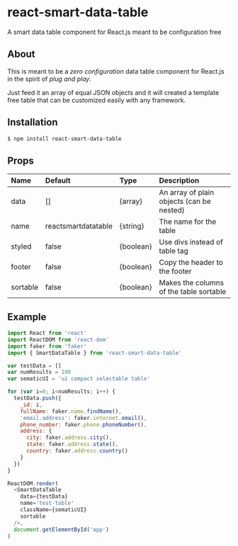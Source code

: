 # react-smart-data-table
A smart data table component for React.js meant to be configuration free

## About

This is meant to be a _zero configuration_ data table component for React.js
in the spirit of _plug and play_.

Just feed it an array of equal JSON objects and it will created a template free
table that can be customized easily with any framework.

## Installation

``` bash
$ npm install react-smart-data-table
```
## Props

| Name     | Default             | Type      | Description                               |
| :------- | :------------------ | :-------- | :---------------------------------------- |
| data     | []                  | {array}   | An array of plain objects (can be nested) |
| name     | reactsmartdatatable | {string}  | The name for the table                    |
| styled   | false               | {boolean} | Use divs instead of table tag             |
| footer   | false               | {boolean} | Copy the header to the footer             |
| sortable | false               | {boolean} | Makes the columns of the table sortable   |

## Example

``` javascript
import React from 'react'
import ReactDOM from 'react-dom'
import faker from 'faker'
import { SmartDataTable } from 'react-smart-data-table'

var testData = []
var numResults = 100
var sematicUI = 'ui compact selectable table'

for (var i=0; i<numResults; i++) {
  testData.push({
    _id: i,
    fullName: faker.name.findName(),
    'email.address': faker.internet.email(),
    phone_number: faker.phone.phoneNumber(),
    address: {
      city: faker.address.city(),
      state: faker.address.state(),
      country: faker.address.country()
    }
  })
}

ReactDOM.render(
  <SmartDataTable
    data={testData}
    name='test-table'
    className={sematicUI}
    sortable
  />,
  document.getElementById('app')
)
```
